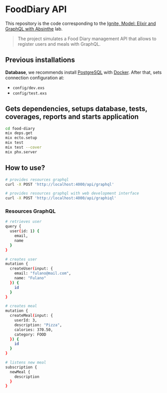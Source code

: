 # FoodDiary API

This repository is the code corresponding to the [Ignite, Model: Elixir and GraphQL with Absinthe](https://app.rocketseat.com.br/node/elixir-e-graphql-com-absinthe-2022) lab.

> The project simulates a Food Diary management API that allows to register users and meals with GraphQL.

## Previous installations

**Database**, we recommends install [PostgreSQL](https://www.postgresql.org/) with [Docker](https://hub.docker.com/_/postgres). After that, sets connection configuration at:

- `config/dev.exs`
- `config/test.exs`

## Gets dependencies, setups database, tests, coverages, reports and starts application

```bash
cd food-diary
mix deps.get
mix ecto.setup
mix test
mix test --cover
mix phx.server
```

## How to use?

```bash
# provides resources graphql
curl -X POST 'http://localhost:4000/api/graphql'

# provides resources graphql with web development interface
curl -X POST 'http://localhost:4000/api/graphiql'
```

### Resources GraphQL

```bash
# retrieves user
query {
  user(id: 1) {
    email,
    name
  }
}

# creates user
mutation {
  createUser(input: {
    email: "fulano@mail.com",
    name: "Fulano"
  }) {
    id
  }
}

# creates meal
mutation {
  createMeal(input: {
    userId: 3,
    description: "Pizza",
    calories: 370.50,
    category: FOOD
  }) {
    id
  }
}

# listens new meal
subscription {
  newMeal {
    description
  }
}
```